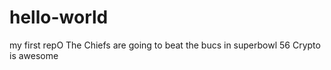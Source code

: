 # hello-world
my first repO
The Chiefs are going to beat the bucs in superbowl 56
Crypto is awesome
